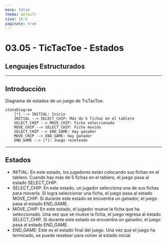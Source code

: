```yaml
---
marp: false
theme: default
size: 16:9
paginate: true
---
```


# 03.05 -  TicTacToe - Estados

## Lenguajes Estructurados

---

## Introducción

Diagrama de estados de un juego de TicTacToe.

```mermaid
stateDiagram
    [*] --> INITIAL: Inicio
    INITIAL --> SELECT_CHIP: Más de 5 fichas en el tablero
    SELECT_CHIP --> MOVE_CHIP: Ficha seleccionada
    MOVE_CHIP --> SELECT_CHIP: Ficha movida
    SELECT_CHIP --> END_GAME: Hay ganador
    MOVE_CHIP --> END_GAME: Hay ganador
    END_GAME --> [*]: Juego reseteado

```

---

## Estados


- INITIAL: En este estado, los jugadores están colocando sus fichas en el tablero. Cuando hay más de 5 fichas en el tablero, el juego pasa al estado SELECT_CHIP.
- SELECT_CHIP: En este estado, un jugador selecciona una de sus fichas para moverla. Si logra seleccionar una ficha, el juego pasa al estado MOVE_CHIP. Si durante este estado se encuentra un ganador, el juego pasa al estado END_GAME.
- MOVE_CHIP: En este estado, el jugador mueve la ficha que ha seleccionado. Una vez que se mueve la ficha, el juego regresa al estado SELECT_CHIP. Si durante este estado se encuentra un ganador, el juego pasa al estado END_GAME.
- END_GAME: Este es el estado final del juego. Una vez que el juego ha terminado, se puede resetear para volver al estado inicial.

